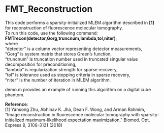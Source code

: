 # FMT_Reconstruction
This code performs a sparsity-initialized MLEM algorithm described in __[1]__ for reconstruction of fluorescence molecular tomography.  
To run this code, use the following command:
__FMTrecon(detector,Gorg,truncnum,lambda,tol,niter)__,  
where   
“detector” is a column vector representing detector measurements,  
“Gorg” is system matrix that stores Green’s function,  
“truncnum” is truncation number used in truncated singular value decomposition for preconditioning,  
“lambda” is regularization strength for sparse recovery,  
“tol” is tolerance used as stopping criteria in sparse recovery,  
“niter” is the number of iteration in MLEM algorithm.  

demo.m provides an example of running this algorithm on a digital cube phantom.

__Reference__:  
[1] Yansong Zhu, Abhinav K. Jha, Dean F. Wong, and Arman Rahmim, "Image reconstruction in fluorescence molecular tomography with sparsity-initialized maximum-likelihood expectation maximization," Biomed. Opt. Express 9, 3106-3121 (2018)   
